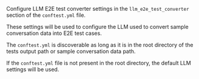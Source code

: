 Configure LLM E2E test converter settings in the `llm_e2e_test_converter` section of the `conftest.yml` file.

These settings will be used to configure the LLM used to convert sample conversation data into E2E test cases.

The `conftest.yml` is discoverable as long as it is in the root directory of the tests output path or sample conversation data path.

If the `conftest.yml` file is not present in the root directory, the default LLM settings will be used.